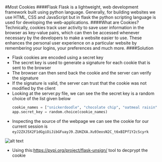 #Most Cookies
####Flask
Flask is a lightweight, web development framework built using python language. Generally, for building websites we use HTML, CSS and JavaScript but in flask the python scripting language is used for developing the web-applications.
####What are Cookies?
Technically, cookies track user activity to save user information in the browser as key-value pairs, which can then be accessed whenever necessary by the developers to make a website easier to use. These enhances the personal user experience on a particular website by remembering your logins, your preferences and much more. 
####Solution
- Flask cookies are encoded using a secret key
- The secret key is used to generate a signature for each cookie that is sent to the browser
- The browser can then send back the cookie and the server can verify the signature
- If the signature is valid, the server can trust that the cookie was not modified by the client
- Looking at the server.py file, we can see the the secret key is a random choice  of the list given below 
  ```python
  cookie_names = ["snickerdoodle", "chocolate chip", "oatmeal raisin", "gingersnap", "shortbread", "peanut butter", "whoopie pie", "sugar", "molasses", "kiss", "biscotti", "butter", "spritz", "snowball", "drop", "thumbprint", "pinwheel", "wafer", "macaroon", "fortune", "crinkle", "icebox", "gingerbread", "tassie", "lebkuchen", "macaron", "black and white", "white chocolate macadamia"]
  app.secret_key = random.choice(cookie_names)
    ```
- Inspecting the source of the webpage we can see the cookie for our current session is  ```eyJ2ZXJ5X2F1dGgiOiJibGFuayJ9.ZUHZXA.Xu93eosN2C_t6xBIPf1Y2cScyrk```

![alt text](https://github.com/Apetun/CryptoniteSTP/blob/main/picoGym/Most%20Cookies/Webpage.png)

- Using this:https://pypi.org/project/flask-unsign/ tool to decprypt the cookie 